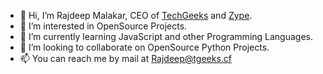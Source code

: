 - 👋 Hi, I’m Rajdeep Malakar, CEO of [TechGeeks](https://GitHub.com/TechGeeks-Dev) and [Zype](https://GitHub.com/Zype-Z).
- 👀 I’m interested in OpenSource Projects.
- 🌱 I’m currently learning JavaScript and other Programming Languages.
- 💞️ I’m looking to collaborate on OpenSource Python Projects.
- 📫 You can reach me by mail at [Rajdeep@tgeeks.cf](mailto:Rajdeep@tgeeks.cf)

<!---
Rajdeep-TG/Rajdeep-TG is a ✨ special ✨ repository because its `README.md` (this file) appears on your GitHub profile.
You can click the Preview link to take a look at your changes.
--->
